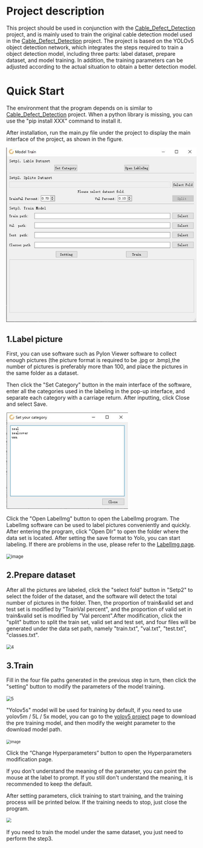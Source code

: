 # Project description
This project should be used in conjunction with the [Cable_Defect_Detection](https://github.com/Riptide41/Cable_Defect_Detection) project, and is mainly used to train the original cable detection model used in the [Cable_Defect_Detection](https://github.com/Riptide41/Cable_Defect_Detection) project.
The project is based on the YOLOv5 object detection network, which integrates the steps required to train a object detection model, including three parts: label dataset, prepare dataset, and model training. In addition, the training parameters can be adjusted according to the actual situation to obtain a better detection model.

# Quick Start
The environment that the program depends on is similar to [Cable_Defect_Detection](https://github.com/Riptide41/Cable_Defect_Detection) project. When a python library is missing, you can use the "pip install XXX" command to install it.

After installation, run the main.py file under the project to display the main interface of the project, as shown in the figure.

<img src="image/1.jpg" alt="image" style="zoom: 80%;" />

## 1.Label picture

First, you can use software such as Pylon Viewer software to collect enough pictures (the picture format is required to be .jpg or .bmp),the number of pictures is preferably more than 100, and place the pictures in the same folder as a dataset.

Then click the "Set Category" button in the main interface of the software, enter all the categories used in the labeling in the pop-up interface, and separate each category with a carriage return. After inputting, click Close and select Save.

<img src="image/2.jpg" alt="image" style="zoom: 80%;" />

Click the "Open LabelImg" button to open the LabelImg program. The LabelImg software can be used to label pictures conveniently and quickly. After entering the program, click "Open DIr" to open the folder where the data set is located. After setting the save format to Yolo, you can start labeling. If there are problems in the use, please refer to the [LabelImg page](https://github.com/tzutalin/labelImg).

<img src="C:\Users\AIMTTEST\Project\TrainUI\image\3.jpg" alt="image" style="zoom:80%;" />

## 2.Prepare dataset

After all the pictures are labeled, click the "select fold" button in "Setp2" to select the folder of the dataset, and the software will detect the total number of pictures in the folder. Then, the proportion of train&valid set and test set is modified by "TrainVal percent", and the proportion of valid set in train&valid set is modified by ”Val percent".After modification, click the "split" button to split the train set, valid set and test set, and four files will be generated under the data set path, namely "train.txt", "val.txt", "test.txt", "classes.txt".

<img src="C:\Users\AIMTTEST\Project\TrainUI\image\4.jpg" alt="4" style="zoom:80%;" />



## 3.Train

Fill in the four file paths generated in the previous step in turn, then click the "setting" button to modify the parameters of the model training.

<img src="C:\Users\AIMTTEST\Project\TrainUI\image\5.jpg" alt="5" style="zoom:80%;" />

"Yolov5s" model will be used for training by default, if you need to use yolov5m / 5L / 5x model, you can go to the [yolov5 project](https://github.com/ultralytics/yolov5) page to download the pre training model, and then modify the weight parameter to the download model path. 

<img src="C:\Users\AIMTTEST\Project\TrainUI\image\6.jpg" alt="image" style="zoom:67%;" />

Click the “Change Hyperparameters” button to open the Hyperparameters modification page.

If you don't understand the meaning of the parameter, you can point the mouse at the label to prompt. If you still don't understand the meaning, it is recommended to keep the default.

After setting parameters, click training to start training, and the training process will be printed below. If the training needs to stop, just close the program.

<img src="C:\Users\AIMTTEST\Project\TrainUI\image\7.jpg" style="zoom:80%;" />

If you need to train the model under the same dataset, you just need to perform the step3.







